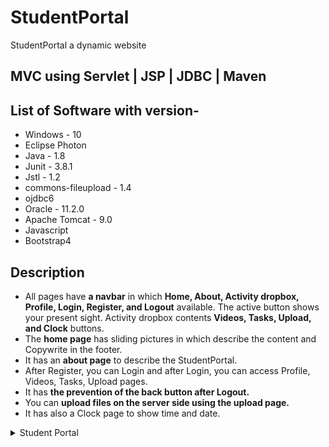 # StudentPortal
StudentPortal a dynamic website
## MVC using Servlet | JSP | JDBC | Maven

## List of Software with version-
* Windows - 10
* Eclipse Photon
* Java - 1.8
* Junit - 3.8.1
* Jstl - 1.2
* commons-fileupload - 1.4
* ojdbc6
* Oracle - 11.2.0
* Apache Tomcat - 9.0
* Javascript 
* Bootstrap4
## Description
* All pages have <strong>a navbar</strong>  in which <strong>Home, About, Activity dropbox, Profile, Login, Register, and Logout</strong> available. 
The active button shows your present sight. Activity dropbox contents <strong>Videos, Tasks, Upload, and Clock</strong> buttons.
* The <strong>home page</strong> has sliding pictures in which describe the content and Copywrite in the footer.
* It has an <strong>about page</strong> to describe the StudentPortal.
* After Register, you can Login and after Login, you can access Profile, Videos, Tasks, Upload pages. 
* It has <strong>the prevention of the back button after Logout.</strong>
* You can <strong>upload files on the server side using the upload page.</strong>
* It has also a Clock page to show time and date.

<details>
  <summary>Student Portal</summary><details>
  <summary>View</summary>
  <img src="./image/1.StudentPortalHome.png" name="image-name">
  <img src="./image/2.about.png" name="image-name">
  <img src="./image/3.activityBar.png" name="image-name">
  <img src="./image/4.videos.png" name="image-name">
  <img src="./image/5.tasks.png" name="image-name">
  <img src="./image/6.upload.png" name="image-name">
  <img src="./image/7.clock.png" name="image-name">
  <img src="./image/8.register.png" name="image-name">
  <img src="./image/9.login.png" name="image-name">
  <img src="./image/profile.png" name="image-name">
</details>
<details>
  <summary>Setup</summary><details>
  <img src="./image/studentPortal.png" name="image-name">
</details>
